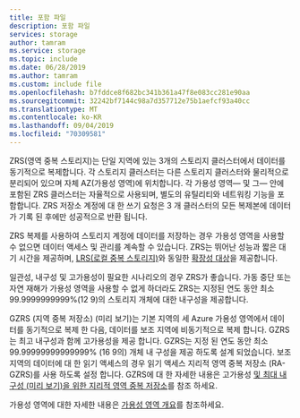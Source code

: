 ```yaml
---
title: 포함 파일
description: 포함 파일
services: storage
author: tamram
ms.service: storage
ms.topic: include
ms.date: 06/28/2019
ms.author: tamram
ms.custom: include file
ms.openlocfilehash: b7fddce8f682bc341b361a47f8e083cc281e90aa
ms.sourcegitcommit: 32242bf7144c98a7d357712e75b1aefcf93a40cc
ms.translationtype: MT
ms.contentlocale: ko-KR
ms.lasthandoff: 09/04/2019
ms.locfileid: "70309581"
---
```

ZRS(영역 중복 스토리지)는 단일 지역에 있는 3개의 스토리지 클러스터에서 데이터를 동기적으로 복제합니다. 각 스토리지 클러스터는 다른 스토리지 클러스터와 물리적으로 분리되어 있으며 자체 AZ(가용성 영역)에 위치합니다. 각 가용성 영역&mdash; 및 그&mdash; 안에 포함된 ZRS 클러스터는 자율적으로 사용되며, 별도의 유틸리티와 네트워킹 기능을 포함합니다. ZRS 저장소 계정에 대 한 쓰기 요청은 3 개 클러스터의 모든 복제본에 데이터가 기록 된 후에만 성공적으로 반환 됩니다.

ZRS 복제를 사용하여 스토리지 계정에 데이터를 저장하는 경우 가용성 영역을 사용할 수 없으면 데이터 액세스 및 관리를 계속할 수 있습니다. ZRS는 뛰어난 성능과 짧은 대기 시간을 제공하며, [LRS(로컬 중복 스토리지)](../articles/storage/common/storage-redundancy-lrs.md)와 동일한 [확장성 대상](../articles/storage/common/storage-scalability-targets.md)을 제공합니다.

일관성, 내구성 및 고가용성이 필요한 시나리오의 경우 ZRS가 좋습니다. 가동 중단 또는 자연 재해가 가용성 영역을 사용할 수 없게 하더라도 ZRS는 지정된 연도 동안 최소 99.9999999999%(12 9)의 스토리지 개체에 대한 내구성을 제공합니다.

GZRS (지역 중복 저장소) (미리 보기)는 기본 지역의 세 Azure 가용성 영역에서 데이터를 동기적으로 복제 한 다음, 데이터를 보조 지역에 비동기적으로 복제 합니다. GZRS는 최고 내구성과 함께 고가용성을 제공 합니다. GZRS는 지정 된 연도 동안 최소 99.99999999999999% (16 9의) 개체 내 구성을 제공 하도록 설계 되었습니다. 보조 지역의 데이터에 대 한 읽기 액세스의 경우 읽기 액세스 지리적 영역 중복 저장소 (RA-GZRS)를 사용 하도록 설정 합니다. GZRS에 대 한 자세한 내용은 고가용성 [및 최대 내구성 (미리 보기)을 위한 지리적 영역 중복 저장소](../articles/storage/common/storage-redundancy-gzrs.md)를 참조 하세요.

가용성 영역에 대한 자세한 내용은 [가용성 영역 개요](https://docs.microsoft.com/azure/availability-zones/az-overview)를 참조하세요.
